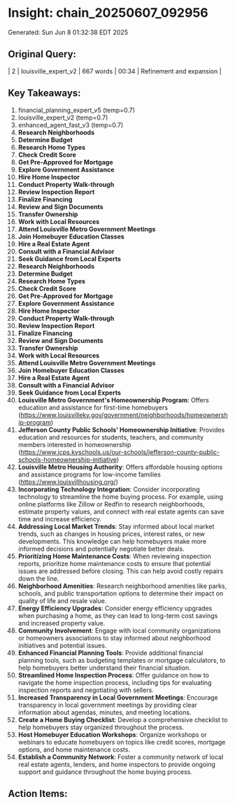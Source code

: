 # Insight: chain_20250607_092956
Generated: Sun Jun  8 01:32:38 EDT 2025

## Original Query:
| 2 | louisville_expert_v2 | 667 words | 00:34 | Refinement and expansion |

## Key Takeaways:
1. financial_planning_expert_v5 (temp=0.7)
2. louisville_expert_v2 (temp=0.7)
3. enhanced_agent_fast_v3 (temp=0.7)
1. **Research Neighborhoods**
2. **Determine Budget**
3. **Research Home Types**
1. **Check Credit Score**
2. **Get Pre-Approved for Mortgage**
3. **Explore Government Assistance**
1. **Hire Home Inspector**
2. **Conduct Property Walk-through**
3. **Review Inspection Report**
1. **Finalize Financing**
2. **Review and Sign Documents**
3. **Transfer Ownership**
1. **Work with Local Resources**
2. **Attend Louisville Metro Government Meetings**
3. **Join Homebuyer Education Classes**
1. **Hire a Real Estate Agent**
2. **Consult with a Financial Advisor**
3. **Seek Guidance from Local Experts**
1. **Research Neighborhoods**
2. **Determine Budget**
3. **Research Home Types**
1. **Check Credit Score**
2. **Get Pre-Approved for Mortgage**
3. **Explore Government Assistance**
1. **Hire Home Inspector**
2. **Conduct Property Walk-through**
3. **Review Inspection Report**
1. **Finalize Financing**
2. **Review and Sign Documents**
3. **Transfer Ownership**
1. **Work with Local Resources**
2. **Attend Louisville Metro Government Meetings**
3. **Join Homebuyer Education Classes**
1. **Hire a Real Estate Agent**
2. **Consult with a Financial Advisor**
3. **Seek Guidance from Local Experts**
1. **Louisville Metro Government's Homeownership Program**: Offers education and assistance for first-time homebuyers (<https://www.louisvilleky.gov/government/neighborhoods/homeownership-program>)
2. **Jefferson County Public Schools' Homeownership Initiative**: Provides education and resources for students, teachers, and community members interested in homeownership (<https://www.jcps.kyschools.us/our-schools/jefferson-county-public-schools-homeownership-initiative>)
3. **Louisville Metro Housing Authority**: Offers affordable housing options and assistance programs for low-income families (<https://www.louisvillhousing.org/>)
1. **Incorporating Technology Integration**: Consider incorporating technology to streamline the home buying process. For example, using online platforms like Zillow or Redfin to research neighborhoods, estimate property values, and connect with real estate agents can save time and increase efficiency.
2. **Addressing Local Market Trends**: Stay informed about local market trends, such as changes in housing prices, interest rates, or new developments. This knowledge can help homebuyers make more informed decisions and potentially negotiate better deals.
3. **Prioritizing Home Maintenance Costs**: When reviewing inspection reports, prioritize home maintenance costs to ensure that potential issues are addressed before closing. This can help avoid costly repairs down the line.
1. **Neighborhood Amenities**: Research neighborhood amenities like parks, schools, and public transportation options to determine their impact on quality of life and resale value.
2. **Energy Efficiency Upgrades**: Consider energy efficiency upgrades when purchasing a home, as they can lead to long-term cost savings and increased property value.
3. **Community Involvement**: Engage with local community organizations or homeowners associations to stay informed about neighborhood initiatives and potential issues.
1. **Enhanced Financial Planning Tools**: Provide additional financial planning tools, such as budgeting templates or mortgage calculators, to help homebuyers better understand their financial situation.
2. **Streamlined Home Inspection Process**: Offer guidance on how to navigate the home inspection process, including tips for evaluating inspection reports and negotiating with sellers.
3. **Increased Transparency in Local Government Meetings**: Encourage transparency in local government meetings by providing clear information about agendas, minutes, and meeting locations.
1. **Create a Home Buying Checklist**: Develop a comprehensive checklist to help homebuyers stay organized throughout the process.
2. **Host Homebuyer Education Workshops**: Organize workshops or webinars to educate homebuyers on topics like credit scores, mortgage options, and home maintenance costs.
3. **Establish a Community Network**: Foster a community network of local real estate agents, lenders, and home inspectors to provide ongoing support and guidance throughout the home buying process.

## Action Items:
